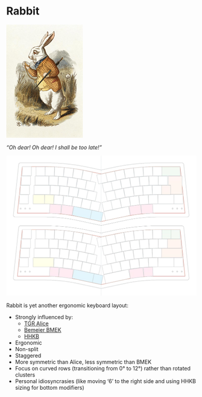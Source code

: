 # Rabbit

![White Rabbit painting by John Tenniel](img/white-rabbit-john-tenniel-mini.png)

*“Oh dear! Oh dear! I shall be too late!”*

![preliminary keyboard layout for Rabbit](img/rabbit-prelim-5.png)

Rabbit is yet another ergonomic keyboard layout:
* Strongly influenced by:
  * [TGR Alice](https://geekhack.org/index.php?topic=95009.0)
  * [Bemeier BMEK](https://github.com/bemeier/bmek)
  * [HHKB](https://www.hhkeyboard.com/)
* Ergonomic
* Non-split
* Staggered
* More symmetric than Alice, less symmetric than BMEK
* Focus on curved rows (transitioning from 0° to 12°) rather than rotated clusters
* Personal idiosyncrasies (like moving ‘6’ to the right side and using HHKB sizing for bottom modifiers)
